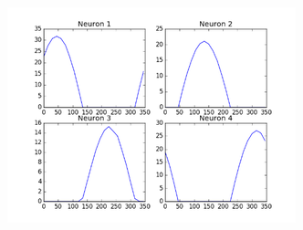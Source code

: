 ![Alt text](https://raw.githubusercontent.com/abaybektursun/Comp_Neuroscience_UoW/master/Week4/imgs/tuning_curves.png)
